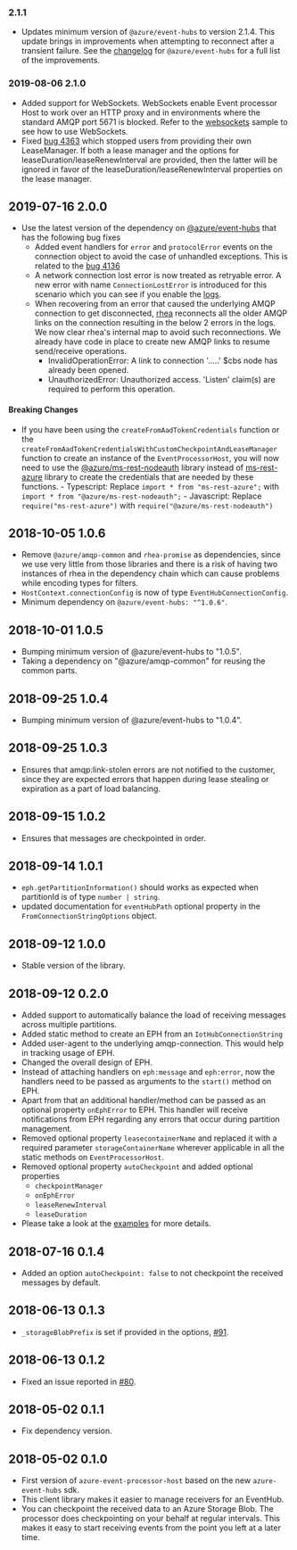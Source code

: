 ### 2.1.1

- Updates minimum version of `@azure/event-hubs` to version 2.1.4.
  This update brings in improvements when attempting to reconnect after a transient failure.
  See the [changelog](https://github.com/Azure/azure-sdk-for-js/blob/%40azure/event-hubs_2.1.4/sdk/eventhub/event-hubs/changelog.md#2019-12-11-214)
  for `@azure/event-hubs` for a full list of the improvements.

### 2019-08-06 2.1.0

- Added support for WebSockets. WebSockets enable Event processor Host to work over an HTTP proxy and in environments where the standard AMQP port 5671 is blocked.
  Refer to the [websockets](https://github.com/Azure/azure-sdk-for-js/blob/master/sdk/eventhub/event-processor-host/samples/websockets.ts) sample to see how to use WebSockets.
- Fixed [bug 4363](https://github.com/Azure/azure-sdk-for-js/issues/4363) which stopped users from providing their own LeaseManager. If both a lease manager and the options for leaseDuration/leaseRenewInterval are provided, then the latter will be ignored in favor of the leaseDuration/leaseRenewInterval properties on the lease manager.

## 2019-07-16 2.0.0

- Use the latest version of the dependency on [@azure/event-hubs](https://www.npmjs.com/package/@azure/event-hubs/v/2.1.1) that has the following bug fixes
  - Added event handlers for `error` and `protocolError` events on the connection object to avoid the case of unhandled exceptions. This is related to the [bug 4136](https://github.com/Azure/azure-sdk-for-js/issues/4136)
  - A network connection lost error is now treated as retryable error. A new error with name `ConnectionLostError`
    is introduced for this scenario which you can see if you enable the [logs](https://github.com/Azure/azure-sdk-for-js/tree/master/sdk/eventhub/event-processor-host#debug-logs).
  - When recovering from an error that caused the underlying AMQP connection to get disconnected,
    [rhea](https://github.com/amqp/rhea/issues/205) reconnects all the older AMQP links on the connection
    resulting in the below 2 errors in the logs. We now clear rhea's internal map to avoid such reconnections.
    We already have code in place to create new AMQP links to resume send/receive operations.
    - InvalidOperationError: A link to connection '.....' \$cbs node has already been opened.
    - UnauthorizedError: Unauthorized access. 'Listen' claim(s) are required to perform this operation.

#### Breaking Changes

- If you have been using the `createFromAadTokenCredentials` function or the `createFromAadTokenCredentialsWithCustomCheckpointAndLeaseManager` function to create an instance of the
  `EventProcessorHost`, you will now need to use the [@azure/ms-rest-nodeauth](https://www.npmjs.com/package/@azure/ms-rest-nodeauth)
  library instead of [ms-rest-azure](https://www.npmjs.com/package/ms-rest-azure) library to create
  the credentials that are needed by these functions. - Typescript: Replace `import * from "ms-rest-azure";` with `import * from "@azure/ms-rest-nodeauth";` - Javascript: Replace `require("ms-rest-azure")` with `require("@azure/ms-rest-nodeauth")`

## 2018-10-05 1.0.6

- Remove `@azure/amqp-common` and `rhea-promise` as dependencies, since we use very little from
  those libraries and there is a risk of having two instances of rhea in the dependency chain which
  can cause problems while encoding types for filters.
- `HostContext.connectionConfig` is now of type `EventHubConnectionConfig`.
- Minimum dependency on `@azure/event-hubs: "^1.0.6"`.

## 2018-10-01 1.0.5

- Bumping minimum version of @azure/event-hubs to "1.0.5".
- Taking a dependency on "@azure/amqp-common" for reusing the common parts.

## 2018-09-25 1.0.4

- Bumping minimum version of @azure/event-hubs to "1.0.4".

## 2018-09-25 1.0.3

- Ensures that amqp:link-stolen errors are not notified to the customer, since they are expected errors that
  happen during lease stealing or expiration as a part of load balancing.

## 2018-09-15 1.0.2

- Ensures that messages are checkpointed in order.

## 2018-09-14 1.0.1

- `eph.getPartitionInformation()` should works as expected when partitionId is of type `number | string`.
- updated documentation for `eventHubPath` optional property in the `FromConnectionStringOptions` object.

## 2018-09-12 1.0.0

- Stable version of the library.

## 2018-09-12 0.2.0

- Added support to automatically balance the load of receiving messages across multiple partitions.
- Added static method to create an EPH from an `IotHubConnectionString`
- Added user-agent to the underlying amqp-connection. This would help in tracking usage of EPH.
- Changed the overall design of EPH.
- Instead of attaching handlers on `eph:message` and `eph:error`, now the handlers need to be passed
  as arguments to the `start()` method on EPH.
- Apart from that an additional handler/method can be passed as an optional property `onEphError`
  to EPH. This handler will receive notifications from EPH regarding any errors that occur during
  partition management.
- Removed optional property `leasecontainerName` and replaced it with a required parameter `storageContainerName` wherever applicable in all the static methods on `EventProcessorHost`.
- Removed optional property `autoCheckpoint` and added optional properties
  - `checkpointManager`
  - `onEphError`
  - `leaseRenewInterval`
  - `leaseDuration`
- Please take a look at the [examples](https://github.com/Azure/azure-sdk-for-js/tree/master/eventhub/event-processor-host/samples) for more details.

## 2018-07-16 0.1.4

- Added an option `autoCheckpoint: false` to not checkpoint the received messages by default.

## 2018-06-13 0.1.3

- `_storageBlobPrefix` is set if provided in the options, [#91](https://github.com/Azure/azure-event-hubs-node/pull/91).

## 2018-06-13 0.1.2

- Fixed an issue reported in [#80](https://github.com/Azure/azure-event-hubs-node/issues/80).

## 2018-05-02 0.1.1

- Fix dependency version.

## 2018-05-02 0.1.0

- First version of `azure-event-processor-host` based on the new `azure-event-hubs` sdk.
- This client library makes it easier to manage receivers for an EventHub.
- You can checkpoint the received data to an Azure Storage Blob. The processor does checkpointing
  on your behalf at regular intervals. This makes it easy to start receiving events from the point you
  left at a later time.

